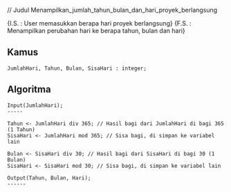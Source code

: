 // Judul
Menampilkan_jumlah_tahun_bulan_dan_hari_proyek_berlangsung

{I.S. : User memasukkan berapa hari proyek berlangsung}
{F.S. : Menampilkan perubahan hari ke berapa tahun, bulan dan hari}

Kamus
-----
    JumlahHari, Tahun, Bulan, SisaHari : integer;

Algoritma
---------
	Input(JumlahHari);
	-----

	Tahun <- JumlahHari div 365; // Hasil bagi dari JumlahHari di bagi 365 (1 Tahun)
	SisaHari <- JumlahHari mod 365; // Sisa bagi, di simpan ke variabel lain

	Bulan <- SisaHari div 30; // Hasil bagi dari SisaHari di bagi 30 (1 Bulan)
	SisaHari <- SisaHari mod 30; // Sisa bagi, di simpan ke variabel lain

	Output(Tahun, Bulan, Hari);
	------

